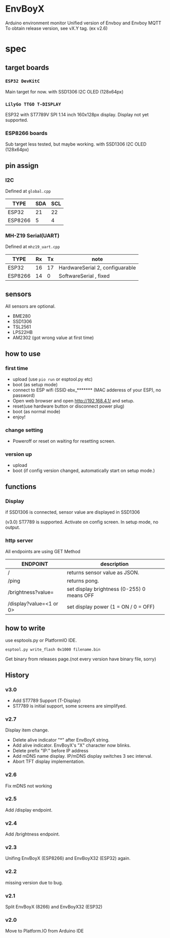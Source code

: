 # EnvBoyX

Arduino environment monitor Unified version of Envboy and Envboy MQTT
To obtain release version, see vX.Y tag. (ex v2.6)
# spec

## target boards

### `ESP32 DevKitC`

Main target for now.
with SSD1306 I2C OLED (128x64px)

### `LilyGo TTGO T-DISPLAY`

ESP32 with ST7789V SPI 1.14 inch 160x128px display.
Display not yet supported. 

### ESP8266 boards

Sub target less tested, but maybe working.
with SSD1306 I2C OLED (128x64px)

## pin assign

### I2C

Defined at `global.cpp`

| TYPE  | SDA | SCL  |
| ----- | ----| ---- |
|ESP32  |  21 | 22   |
|ESP8266|   5 |  4   |

### MH-Z19 Serial(UART)

Defined at `mhz19_uart.cpp`

| TYPE  | Rx  | Tx   | note                            |
| ----- | ----| ---- | ------------------------------- |
|ESP32  |  16 | 17   | HardwareSerial 2, configuarable |
|ESP8266|  14 |  0   | SoftwareSerial , fixed          |

## sensors

All sensors are optional.

* BME280
* SSD1306
* TSL2561
* LPS22HB
* AM2302 (got wrong value at first time)

## how to use

### first time

* upload (use `pio run` or esptool.py etc)
* boot (as setup mode)
* connect to ESP wifi (SSID ebx_******* (MAC adderess of your ESP), no password)
* Open web browser and open http://192.168.4.1/ and setup.
* reset(use hardware button or disconnect power plug)
* boot (as normal mode)
* enjoy!

### change setting

* Poweroff or reset on waiting for resetting screen.
 
### version up

* upload
* boot (if config version changed, automatically start on setup mode.)

## functions

### Display

if SSD1306 is connected, sensor value are displayed in SSD1306

(v3.0)
ST7789 is supported. Activate on config screen.
In setup mode, no output.

### http server

All endpoints are using GET Method

| ENDPOINT      | description                |
| ------------- | -------------------------- |
| /             | returns sensor value as JSON.|
| /ping         | returns pong. |
| /brightness?value=<brightness> | set display brightness (0-255) 0 means OFF |
| /display?value=<1 or 0> | set display power (1 = ON / 0 = OFF) |

## how to write 

use esptools.py or PlatformIO IDE.

```
esptool.py write_flash 0x1000 filename.bin
```
Get binary from releases page.(not every version have binary file, sorry)

## History

### v3.0

* Add ST7789 Support (T-Display)
* ST7789 is initial support, some screens are simplifyed.

### v2.7

Display item change.

* Delete alive indicator "*" after EnvBoyX string.
* Add alive indicator. EnvBoyX's "X" character now blinks.
* Delete prefix "IP:" before IP address
* Add mDNS name display. IP/mDNS display switches 3 sec interval.
* Abort TFT display implementation.

### v2.6

Fix mDNS not working

### v2.5

Add /display endpoint.

### v2.4

Add /brightness endpoint.

### v2.3

Unifing EnvBoyX (ESP8266) and EnvBoyX32 (ESP32) again.

### v2.2

missing version due to bug.

### v2.1

Split EnvBoyX (8266) and EnvBoyX32 (ESP32)

### v2.0

Move to Platform.IO from Arduino IDE 